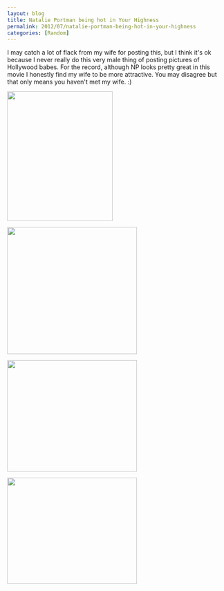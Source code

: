 ```yaml
---
layout: blog
title: Natalie Portman being hot in Your Highness
permalink: 2012/07/natalie-portman-being-hot-in-your-highness
categories: [Random]
---
```


I may catch a lot of flack from my wife for posting this, but I think it's ok because I never really do this very male thing of posting pictures of Hollywood babes. For the record, although NP looks pretty great in this movie I honestly find my wife to be more attractive. You may disagree but that only means you haven't met my wife. :)

<a href="http://blog.kristeraxel.com/wp-content/uploads/2012/07/Screen-Shot-2012-07-03-at-12.45.41-AM.png"><img src="http://blog.kristeraxel.com/wp-content/uploads/2012/07/Screen-Shot-2012-07-03-at-12.45.41-AM-244x300.png" alt="" title="Screen Shot 2012-07-03 at 12.45.41 AM" width="244" height="300" class="aligncenter size-medium wp-image-1907" /></a>

<a href="http://blog.kristeraxel.com/wp-content/uploads/2012/07/Screen-Shot-2012-07-03-at-12.46.15-AM.png"><img src="http://blog.kristeraxel.com/wp-content/uploads/2012/07/Screen-Shot-2012-07-03-at-12.46.15-AM-300x294.png" alt="" title="Screen Shot 2012-07-03 at 12.46.15 AM" width="300" height="294" class="aligncenter size-medium wp-image-1908" /></a>

<a href="http://blog.kristeraxel.com/wp-content/uploads/2012/07/Screen-Shot-2012-07-03-at-12.46.49-AM.png"><img src="http://blog.kristeraxel.com/wp-content/uploads/2012/07/Screen-Shot-2012-07-03-at-12.46.49-AM-300x258.png" alt="" title="Screen Shot 2012-07-03 at 12.46.49 AM" width="300" height="258" class="aligncenter size-medium wp-image-1909" /></a>

<a href="http://blog.kristeraxel.com/wp-content/uploads/2012/07/Screen-Shot-2012-07-03-at-12.47.21-AM.png"><img src="http://blog.kristeraxel.com/wp-content/uploads/2012/07/Screen-Shot-2012-07-03-at-12.47.21-AM-300x246.png" alt="" title="Screen Shot 2012-07-03 at 12.47.21 AM" width="300" height="246" class="aligncenter size-medium wp-image-1911" /></a>


